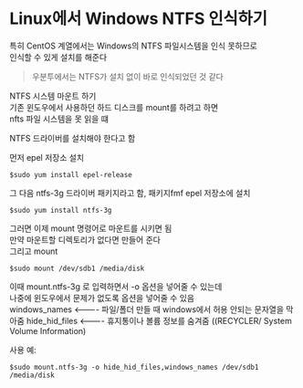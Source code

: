 # Linux에서 Windows NTFS 인식하기
특히 CentOS 계열에서는 Windows의 NTFS 파일시스템을 인식 못하므로  
인식할 수 있게 설치를 해준다

> 우분투에서는 NTFS가 설치 없이 바로 인식되었던 것 같다

NTFS 시스템 마운트 하기   
기존 윈도우에서 사용하던 하드 디스크를 mount를 하려고 하면  
nfts 파일 시스템을 못 읽을 떄   

NTFS 드라이버를 설치해야 한다고 함

먼저 epel 저장소 설치
```
$sudo yum install epel-release
```

그 다음 ntfs-3g 드라이버 패키지라고 함, 패키지fmf epel 저장소에 설치
```
$sudo yum install ntfs-3g
```

그러면 이제 mount 명령어로 마운트를 시키면 됨   
만약 마운트할 디렉토리가 없다면 만들어 준다  
그리고 mount  

```
$sudo mount /dev/sdb1 /media/disk
```

이때 mount.ntfs-3g 로 입력하면서 -o 옵션을 넣어줄 수 있는데   
나중에 윈도우에서 문제가 없도록 옵션을 넣어줄 수 있음   
windows_names <---- 파일/폴더 만들 때 windows에서 허용 안되는 문자열을 막아줌
hide_hid_files <---- 휴지통이나 볼륨 정보를 숨겨줌 ((RECYCLER/ System Volume Information)

사용 예:
```
$sudo mount.ntfs-3g -o hide_hid_files,windows_names /dev/sdb1 /media/disk
```
